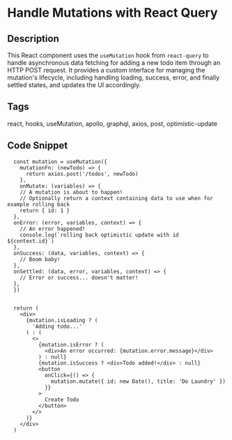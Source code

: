 # Handle Mutations with React Query

## Description
This React component uses the `useMutation` hook from `react-query` to handle asynchronous data fetching for adding a new todo item through an HTTP POST request. It provides a custom interface for managing the mutation's lifecycle, including handling loading, success, error, and finally settled states, and updates the UI accordingly.

## Tags
react, hooks, useMutation, apollo, graphql, axios, post, optimistic-update

## Code Snippet
```
  const mutation = useMutation({
    mutationFn: (newTodo) => {
      return axios.post('/todos', newTodo)
    },
    onMutate: (variables) => {
    // A mutation is about to happen!
    // Optionally return a context containing data to use when for example rolling back
    return { id: 1 }
  },
  onError: (error, variables, context) => {
    // An error happened!
    console.log(`rolling back optimistic update with id ${context.id}`)
  },
  onSuccess: (data, variables, context) => {
    // Boom baby!
  },
  onSettled: (data, error, variables, context) => {
    // Error or success... doesn't matter!
  },
  })


  return (
    <div>
      {mutation.isLoading ? (
        'Adding todo...'
      ) : (
        <>
          {mutation.isError ? (
            <div>An error occurred: {mutation.error.message}</div>
          ) : null}
          {mutation.isSuccess ? <div>Todo added!</div> : null}
          <button
            onClick={() => {
              mutation.mutate({ id: new Date(), title: 'Do Laundry' })
            }}
          >
            Create Todo
          </button>
        </>
      )}
    </div>
  )
```
